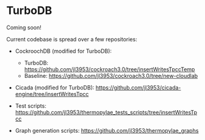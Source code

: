 # TurboDB

Coming soon!

Current codebase is spread over a few repositories:

- CockroochDB (modified for TurboDB):
	- TurboDB: https://github.com/jl3953/cockroach3.0/tree/insertWritesTpccTemp
	- Baseline: https://github.com/jl3953/cockroach3.0/tree/new-cloudlab

- Cicada (modified for TurboDB): https://github.com/jl3953/cicada-engine/tree/insertWritesTpcc

- Test scripts: https://github.com/jl3953/thermopylae_tests_scripts/tree/insertWritesTpcc

- Graph generation scripts: https://github.com/jl3953/thermopylae_graphs
